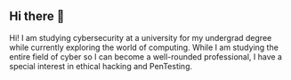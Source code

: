 ## Hi there 👋

<!--
**Ksens02/Ksens02** is a ✨ _special_ ✨ repository because its `README.md` (this file) appears on your GitHub profile.

Here are some ideas to get you started:

- 🔭 I’m currently working on ...
- 🌱 I’m currently learning ...
- 👯 I’m looking to collaborate on ...
- 🤔 I’m looking for help with ...
- 💬 Ask me about ...
- 📫 How to reach me: ...
- 😄 Pronouns: ...
- ⚡ Fun fact: ...
-->
Hi! I am studying cybersecurity at a university for my undergrad degree while currently exploring the world of computing. While I am studying the entire field of cyber so I can become a well-rounded professional, I have a special interest in ethical hacking and PenTesting. 
